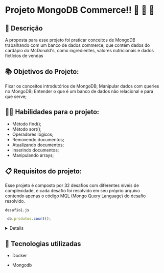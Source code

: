 #  Projeto MongoDB Commerce!! 🍔 🍔 🍔


## :memo: Descrição
<p>A proposta para esse projeto foi praticar  conceitos de MongoDB trabalhando com um banco de dados commerce, que contém dados do cardápio do McDonald's, como ingredientes, valores nutricionais e dados fictícios de vendas </p>


## :books: Objetivos do Projeto: 
  
 Fixar os conceitos introdutórios de MongoDB;
 Manipular dados com queries no MongoDB;
 Entender o que é um banco de dados não relacional e para que serve;

 ## :woman_juggling: Habilidades para o projeto:
  
 * Método find();
 * Método sort();
 * Operadores lógicos;
 * Removendo documentos;
 * Atualizando documentos;
 * Inserindo documentos;
 * Manipulando arrays;
 
 ## 📋︎ Requisitos do projeto:
 
 Esse projeto é composto por 32 desafios com diferentes níveis de complexidade, e cada desafio foi resolvido em seu próprio arquivo contendo apenas o código MQL (Mongo Query Language) do desafio resolvido. 
 
 `desafio1.js`
 
 ```js
  db.produtos.count();
  ```
  
 <details>
 
 1. Retorne a quantidade de documentos inseridos na coleção produtos
 2. Ordene a coleção produtos pela quantidade de lanches vendidos em ordem crescente, mostrando apenas o nome e a quantidade de lanches vendidos
 3. Retorne o lanche mais vendido, mostrando apenas o nome e a quantidade do lanche mais vendido
 4. Retorne os lanches que tiveram vendas maiores que 50 e menores que 100, mostrando apenas o nome e a quantidade de lanches vendidos em ordem crescente
 5. Retorne o nome, as curtidas e vendidos dos lanches que tiveram quantidade de curtidas igual a 36 ou tenham a quantidade de vendas igual a 85
 6. Retorne o nome e as curtidas dos lanches que tiveram curtidas maiores que 10 e menores que 100
 7. Retorne o nome e vendidos dos lanches que tenham sido vendidos com uma quantidade diferente de 50 e em que o campo tags não exista
 8. Delete os lanches com menos de 50 curtidas e retorne o nome dos lanches que restaram no banco
 9. Retorne o nome de todos os lanches que possuam calorias abaixo de 500
 10. Retorne o nome de todos os lanches que tenham o percentual de proteínas maior ou igual a 30 e menor ou igual a 40
 11. Retorne o nome do produto, a quantidade de curtidas e quantos itens foram vendidos dos produtos que não sejam iguais a Big Mac e McChicken
 12. Adicione ketchup aos ingredientes para todos os sanduíches menos o McChicken, garantindo que não haja duplicidade nos ingredientes
 13. Inclua o campo criadoPor em todos os documentos, colocando Ronald McDonald no valor desse campo
 14. Crie uma query que retorne todos os lanches que possuem picles em seus ingredientes e mostre apenas os 3 primeiros itens contidos no array valoresNutricionais
 15. Adicione o campo avaliacao em todos os documentos da coleção e efetue alterações nesse campo
 16. Adicione o campo ultimaModificacao com a data corrente somente no sanduíche Big Mac
 17. Retorne a quantidade total de produtos em uma nova coleção chamada resumoProdutos
 18. Inclua bacon no final da lista de ingredientes dos sanduíches Big Mac e Quarteirão com Queijo
 19. Remova o item cebola de todos os sanduíches
 20. Remova o primeiro ingrediente do sanduíche Quarteirão com Queijo
 21. Remova o último ingrediente do sanduíche Cheddar McMelt
 22. Adicione a quantidade de vendas dos sanduíches por dia da semana
 23. Insira os valores combo e tasty no array tags de todos os sanduíches e aproveite para deixar os valores em ordem alfabética ascendente (A a Z)
 24. Ordene em todos os documentos os valores do array valoresNutricionais pelo campo percentual de forma decrescente
 25. Adicione o valor muito sódio ao final do array tags nos produtos em que o percentual de sódio seja maior ou igual a 40
 26. Adicione o valor contém sódio ao final do array tags nos produtos em que o percentual de sódio seja maior do que 20 e menor do que 40
 27. Conte quantos produtos contém Mc no nome, sem considerar letras maiúsculas ou minúsculas
 28. Conte quantos produtos têm 4 ingredientes
 29. Renomeie o campo descricao para descricaoSite em todos os documentos
 30. Remova o campo curtidas do item Big Mac
 31. Retorne o nome dos sanduíches em que o número de curtidas é maior que o número de sanduíches vendidos
 32. Retorne o nome e a quantidade de vendas (vendidos) dos sanduíches em que o número de vendas é múltiplo de 5
 
</details>

## :wrench: Tecnologias utilizadas
  
* Docker
  
* Mongodb


